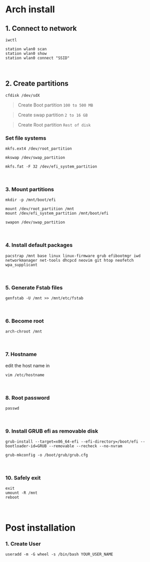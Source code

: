 # Arch install

## 1. Connect to network

```
iwctl
```

```
station wlan0 scan
station wlan0 show
station wlan0 connect "SSID"
```

<br/>

## 2. Create partitions

```
cfdisk /dev/sdX
```

> Create Boot partition `100 to 500 MB`

> Create swap partition `2 to 16 GB`

> Create Root partition `Rest of disk`

### Set file systems

```
mkfs.ext4 /dev/root_partition
```

```
mkswap /dev/swap_partition
```

```
mkfs.fat -F 32 /dev/efi_system_partition
```

<br/>

### 3. Mount partitions

```
mkdir -p /mnt/boot/efi

mount /dev/root_partition /mnt
mount /dev/efi_system_partition /mnt/boot/efi
```

```
swapon /dev/swap_partition
```

<br/>

### 4. Install default packages

```
pacstrap /mnt base linux linux-firmware grub efibootmgr iwd networkmanager net-tools dhcpcd neovim git htop neofetch wpa_supplicant
```

<br/>

### 5. Generate Fstab files

```
genfstab -U /mnt >> /mnt/etc/fstab
```

<br/>

### 6. Become root

```
arch-chroot /mnt
```

<br/>

### 7. Hostname

edit the host name in

```
vim /etc/hostname
```

<br/>

### 8. Root password

```
passwd
```

<br/>

### 9. Install GRUB efi as removable disk

```
grub-install --target=x86_64-efi --efi-directory=/boot/efi --bootloader-id=GRUB --removable --recheck --no-nvram
```

```
grub-mkconfig -o /boot/grub/grub.cfg
```

<br/>

### 10. Safely exit

```
exit
umount -R /mnt
reboot
```

<br/>

# Post installation

### 1. Create User

```
useradd -m -G wheel -s /bin/bash YOUR_USER_NAME
```
